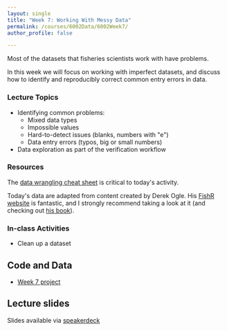 ```yaml
---
layout: single
title: "Week 7: Working With Messy Data"
permalink: /courses/6002Data/6002Week7/
author_profile: false

---
```


Most of the datasets that fisheries scientists work with have problems.

In this week we will focus on working with imperfect datasets, and discuss how to identify and reproducibly correct common entry errors in data.  

### Lecture Topics
* Identifying common problems:
  - Mixed data types
  - Impossible values
  - Hard-to-detect issues (blanks, numbers with "e")
  - Data entry errors (typos, big or small numbers)
* Data exploration as part of the verification workflow

### Resources

The [data wrangling cheat sheet](https://www.rstudio.com/wp-content/uploads/2015/02/data-wrangling-cheatsheet.pdf) is critical to today's activity. 

Today's data are adapted from content created by Derek Ogle. His [FishR website](http://derekogle.com/fishR/) is fantastic, and I strongly recommend taking a look at it (and checking out [his book](http://derekogle.com/IFAR/)). 

### In-class Activities

* Clean up a dataset

## Code and Data

* [Week 7 project](/assets/images/FISH6002_Week7.zip)

## Lecture slides

<script async class="speakerdeck-embed" data-id="ee510a9b67e449d89f01ceed7ac20395" data-ratio="1.77777777777778" src="//speakerdeck.com/assets/embed.js"></script>

Slides available via [speakerdeck](https://speakerdeck.com/pandalusplatyceros/fish-6002-week-7-working-with-messy-data)